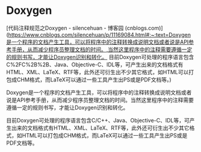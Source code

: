 # Doxygen 

[代码注释规范之Doxygen - silencehuan - 博客园 (cnblogs.com)](https://www.cnblogs.com/silencehuan/p/11169084.html#:~:text=Doxygen是一个程序的文档产生工具，可以将程序中的注释转换成说明文档或者说是API参考手册，从而减少程序员整理文档的时间。,当然这里程序中的注释需要遵循一定的规则书写，才能让Doxygen识别和转化。 目前Doxygen可处理的程序语言包含C%2FC%2B%2B、Java、Objective-C、IDL等，可产生出来的文档格式有HTML、XML、LaTeX、RTF等，此外还可衍生出不少其它格式，如HTML可以打包成CHM格式，而LaTeX可以通过一些工具产生出PS或是PDF文档等。)

Doxygen是一个程序的文档产生工具，可以将程序中的注释转换成说明文档或者说是API参考手册，从而减少程序员整理文档的时间。当然这里程序中的注释需要遵循一定的规则书写，才能让Doxygen识别和转化。

目前Doxygen可处理的程序语言包含C/C++、Java、Objective-C、IDL等，可产生出来的文档格式有HTML、XML、LaTeX、RTF等，此外还可衍生出不少其它格式，如HTML可以打包成CHM格式，而LaTeX可以通过一些工具产生出PS或是PDF文档等。
